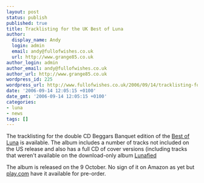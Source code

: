 ```yaml
---
layout: post
status: publish
published: true
title: Tracklisting for the UK Best of Luna
author:
  display_name: Andy
  login: admin
  email: andy@fullofwishes.co.uk
  url: http://www.grange85.co.uk
author_login: admin
author_email: andy@fullofwishes.co.uk
author_url: http://www.grange85.co.uk
wordpress_id: 225
wordpress_url: http://www.fullofwishes.co.uk/2006/09/14/tracklisting-for-the-uk-best-of-luna/
date: '2006-09-14 12:05:15 +0100'
date_gmt: '2006-09-14 12:05:15 +0100'
categories:
- luna
- news
tags: []
---
```

<p>The tracklisting for the double CD Beggars Banquet edition of the <a href="http://db.fullofwishes.co.uk/database/discography/luna/207">Best of Luna</a> is available. The album includes a number of tracks not included on the US release and also has a full CD of cover versions (including tracks that weren't available on the download-only album <a href="http://db.fullofwishes.co.uk/database/discography/luna/206">Lunafied</a></p>
<p>The album is released on the 9 October. No sign of it on Amazon as yet but <a href="http://www.play.com/Music/CD/4-/1138488/-/Product.html?searchstring=best+of+luna&searchsource=0">play.com</a> have it available for pre-order.</p>
